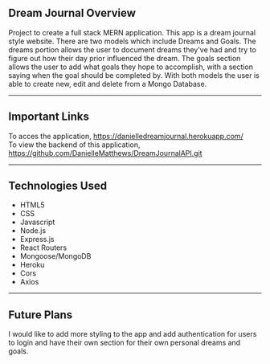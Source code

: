 ## Dream Journal Overview
Project to create a full stack MERN application. This app is a dream journal style website. There are two models which include Dreams and Goals. The dreams portion allows the user to document dreams they've had and try to figure out how their day prior influenced the dream. The goals section allows the user to add what goals they hope to accomplish, with a section saying when the goal should be completed by. With both models the user is able to create new, edit and delete from a Mongo Database. 

--------------------------------------------

## Important Links
To acces the application, https://danielledreamjournal.herokuapp.com/ <br/>
To view the backend of this application, https://github.com/DanielleMatthews/DreamJournalAPI.git

--------------------------------------------

## Technologies Used 
* HTML5
* CSS
* Javascript
* Node.js
* Express.js
* React Routers
* Mongoose/MongoDB
* Heroku
* Cors
* Axios

--------------------------------------------

## Future Plans 
I would like to add more styling to the app and add authentication for users to login and have their own section for their own personal dreams and goals. 
